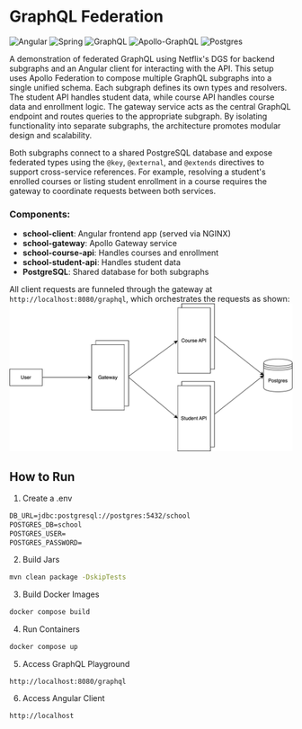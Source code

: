 # GraphQL Federation
![Angular](https://img.shields.io/badge/angular-%23DD0031.svg?style=for-the-badge&logo=angular&logoColor=white)
![Spring](https://img.shields.io/badge/spring-%236DB33F.svg?style=for-the-badge&logo=spring&logoColor=white)
![GraphQL](https://img.shields.io/badge/-GraphQL-E10098?style=for-the-badge&logo=graphql&logoColor=white)
![Apollo-GraphQL](https://img.shields.io/badge/-ApolloGraphQL-311C87?style=for-the-badge&logo=apollo-graphql)
![Postgres](https://img.shields.io/badge/postgres-%23316192.svg?style=for-the-badge&logo=postgresql&logoColor=white)

A demonstration of federated GraphQL using Netflix's DGS for backend subgraphs and an Angular client for interacting with the API. This setup uses Apollo Federation to compose multiple GraphQL subgraphs into a single unified schema. Each subgraph defines its own types and resolvers. The student API handles student data, while course API handles course data and enrollment logic. The gateway service acts as the central GraphQL endpoint and routes queries to the appropriate subgraph. By isolating functionality into separate subgraphs, the architecture promotes modular design and scalability.

Both subgraphs connect to a shared PostgreSQL database and expose federated types using the `@key`, `@external`, and `@extends` directives to support cross-service references. For example, resolving a student's enrolled courses or listing student enrollment in a course requires the gateway to coordinate requests between both services.

### Components:
- **school-client**: Angular frontend app (served via NGINX)
- **school-gateway**: Apollo Gateway service
- **school-course-api**: Handles courses and enrollment
- **school-student-api**: Handles student data
- **PostgreSQL**: Shared database for both subgraphs

All client requests are funneled through the gateway at `http://localhost:8080/graphql`, which orchestrates the requests as shown:
![School API Components](federation-architecture.svg)

## How to Run
1. Create a .env
```text
DB_URL=jdbc:postgresql://postgres:5432/school
POSTGRES_DB=school
POSTGRES_USER=
POSTGRES_PASSWORD=
```

2. Build Jars
```bash
mvn clean package -DskipTests
```

3. Build Docker Images
```bash
docker compose build
```

4. Run Containers
```bash
docker compose up
```

5. Access GraphQL Playground
```text
http://localhost:8080/graphql
```

6. Access Angular Client
```text
http://localhost
```
